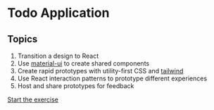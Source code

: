 # Todo Application

## Topics

1. Transition a design to React
2. Use [material-ui](https://material-ui.com/) to create shared components
3. Create rapid prototypes with utility-first CSS and [tailwind](https://tailwindcss.com/)
4. Use React interaction patterns to prototype different experiences
5. Host and share prototypes for feedback

[Start the exercise](#)

